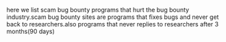 here we list scam bug bounty programs that hurt the bug bounty industry.scam bug bounty sites are programs that fixes bugs and never get back to researchers.also programs that never replies to researchers
after 3 months(90 days)
